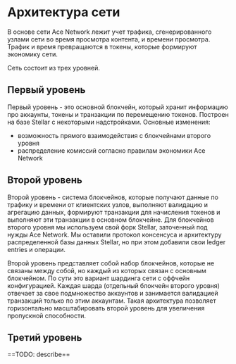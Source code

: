 # Архитектура сети

В основе сети Ace Network лежит учет трафика, сгенерированного узлами сети во время просмотра контента, и времени просмотра. Трафик и время превращаются в токены, которые формируют экономику сети.

Сеть состоит из трех уровней.

## Первый уровень
Первый уровень - это основной блокчейн, который хранит информацию про аккаунты, токены и транзакции по перемещению токенов. Построен на базе Stellar с некоторыми надстройками. Основные изменения:

- возможность прямого взаимодействия с блокчейнами второго уровня
- распределение комиссий согласно правилам экономики Ace Network

## Второй уровень

Второй уровень - система блокчейнов, которые получают данные по трафику и времени от клиентских узлов, выполняют валидацию и агрегацию данных, формируют транзакции для начисления токенов и выполняют эти транзакции в основном блокчейне. Для блокчейнов второго уровня мы используем свой форк Stellar, заточенный под нужды Ace Network. Мы оставили протокол консенсуса и архитектуру распределенной базы данных Stellar, но при этом добавили свои ledger entries и операции.

Второй уровень представляет собой набор блокчейнов, которые не связаны между собой, но каждый из которых связан с основным блокчейном. По сути это вариант шардинга сети с оффчейн конфигурацией. Каждая шарда (отдельный блокчейн второго уровня) отвечает за свое подмножество аккаунтов и занимается валидацией транзакций только по этим аккаунтам. Такая архитектура позволяет горизонтально масштабировать второй уровень для увеличения пропускной способности.

## Третий уровень

==TODO: describe==
